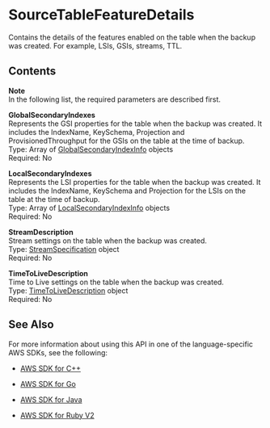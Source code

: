 # SourceTableFeatureDetails<a name="API_SourceTableFeatureDetails"></a>

Contains the details of the features enabled on the table when the backup was created\. For example, LSIs, GSIs, streams, TTL\. 

## Contents<a name="API_SourceTableFeatureDetails_Contents"></a>

**Note**  
In the following list, the required parameters are described first\.

 **GlobalSecondaryIndexes**   
Represents the GSI properties for the table when the backup was created\. It includes the IndexName, KeySchema, Projection and ProvisionedThroughput for the GSIs on the table at the time of backup\.   
Type: Array of [GlobalSecondaryIndexInfo](API_GlobalSecondaryIndexInfo.md) objects  
Required: No

 **LocalSecondaryIndexes**   
Represents the LSI properties for the table when the backup was created\. It includes the IndexName, KeySchema and Projection for the LSIs on the table at the time of backup\.   
Type: Array of [LocalSecondaryIndexInfo](API_LocalSecondaryIndexInfo.md) objects  
Required: No

 **StreamDescription**   
Stream settings on the table when the backup was created\.  
Type: [StreamSpecification](API_StreamSpecification.md) object  
Required: No

 **TimeToLiveDescription**   
Time to Live settings on the table when the backup was created\.  
Type: [TimeToLiveDescription](API_TimeToLiveDescription.md) object  
Required: No

## See Also<a name="API_SourceTableFeatureDetails_SeeAlso"></a>

For more information about using this API in one of the language\-specific AWS SDKs, see the following:

+  [AWS SDK for C\+\+](http://docs.aws.amazon.com/goto/SdkForCpp/dynamodb-2012-08-10/SourceTableFeatureDetails) 

+  [AWS SDK for Go](http://docs.aws.amazon.com/goto/SdkForGoV1/dynamodb-2012-08-10/SourceTableFeatureDetails) 

+  [AWS SDK for Java](http://docs.aws.amazon.com/goto/SdkForJava/dynamodb-2012-08-10/SourceTableFeatureDetails) 

+  [AWS SDK for Ruby V2](http://docs.aws.amazon.com/goto/SdkForRubyV2/dynamodb-2012-08-10/SourceTableFeatureDetails) 